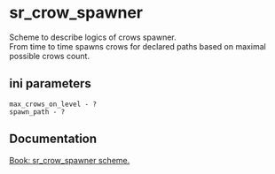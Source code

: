 # sr_crow_spawner

Scheme to describe logics of crows spawner. <br/>
From time to time spawns crows for declared paths based on maximal possible crows count.

## ini parameters

```
max_crows_on_level - ?
spawn_path - ?
```

## Documentation

[Book: sr_crow_spawner scheme.](https://xray-forge.github.io/stalker-xrf-book/script_engine/schemes/sr_crow_spawner.html)
